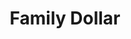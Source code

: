 ---
title: "Family Dollar"
url: /newport-news/family-dollar-briarfield-road/
shop: variety store
---